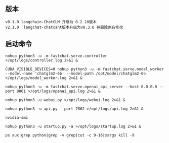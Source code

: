 ## 版本
    v0.1.0 langchain-ChatCLM 升级为 0.2.10版本
    v2.1.0  langchat-chatcaht版本升级为v0.3.0 并删除原有修改

## 启动命令
    nohup python3 -u -m fastchat.serve.controller >/opt/logs/controller.log 2>&1 &
    
    CUDA_VISIBLE_DEVICES=0 nohup python3 -u -m fastchat.serve.model_worker --model-name 'chatglm2-6b' --model-path /opt/model/chatglm2-6b >/opt/logs/model_worker.log 2>&1 &
   
    nohup python3 -u -m fastchat.serve.openai_api_server --host 0.0.0.0 --port 8001 >/opt/logs/openai_api.log 2>&1 &

    nohup python3 -u webui.py >/opt/logs/webui.log 2>&1 &

    nohup python3 -u api.py --port 7862 >/opt/logs/api.log 2>&1 &

    nvidia-smi

    nohup python3 -u startup.py -a >/opt/logs/startup.log 2>&1 &

    ps aux|grep python|grep -v grep|cut -c 9-16|xargs kill -9

